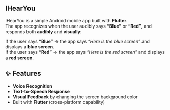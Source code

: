## IHearYou

IHearYou is a simple Android mobile app built with **Flutter**.  
The app recognizes when the user audibly says **“Blue”** or **“Red”**, and responds both **audibly** and **visually**:  

If the user says **“Blue”** → the app says *“Here is the blue screen”* and displays a **blue screen**.  
If the user says **“Red”** → the app says *“Here is the red screen”* and displays a **red screen**.  

## ✨ Features
- **Voice Recognition** 
- **Text-to-Speech Response**  
- **Visual Feedback** by changing the screen background color  
- Built with **Flutter** (cross-platform capability)  
